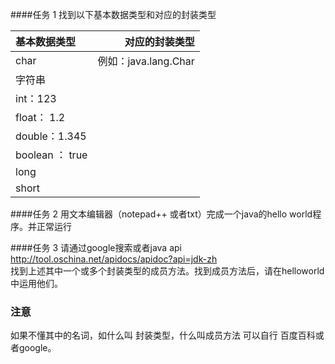 
####任务 1
找到以下基本数据类型和对应的封装类型

| 基本数据类型  |    对应的封装类型 | 
| :--------     | --------:| 
|char    |  例如：java.lang.Char    |
|字符串  |  |
|int：123      |    |
|float： 1.2   |    |
|double：1.345  |   |
|boolean ： true |  |
|long   |   |
|short  |   |

####任务 2 
用文本编辑器（notepad++ 或者txt）完成一个java的hello world程序。并正常运行

####任务 3 
请通过google搜索或者java api  http://tool.oschina.net/apidocs/apidoc?api=jdk-zh  
找到上述其中一个或多个封装类型的成员方法。找到成员方法后，请在helloworld中运用他们。

### 注意
如果不懂其中的名词，如什么叫 封装类型，什么叫成员方法 可以自行 百度百科或者google。
